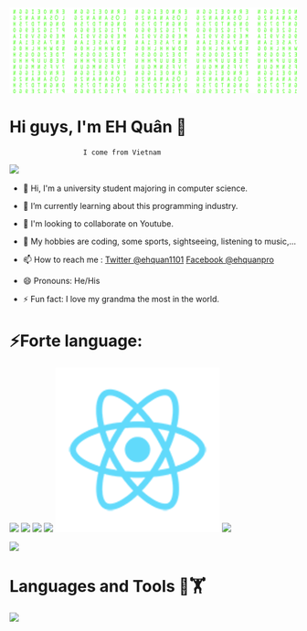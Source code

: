 <img src="https://github.com/hunghg255/hunghg255/raw/master/img/matrix.svg">



# Hi guys, I'm EH Quân 👋

                      I come from Vietnam

<img src="https://user-images.githubusercontent.com/18329471/143008836-160bb1b4-2289-4476-9777-2d9c75275916.gif">

- 👋 Hi, I'm a university student majoring in computer science.
- 👀 I’m currently learning about this programming industry.
- 👯 I'm looking to collaborate on Youtube.
- 💞️ My hobbies are coding, some sports, sightseeing, listening to music,...
- 📫 How to reach me : [Twitter @ehquan1101](https://twitter.com/ehquan1101)           [Facebook @ehquanpro](https://www.facebook.com/quan.luuhuu.1650)

- 😄 Pronouns: He/His
- ⚡ Fun fact: I love my grandma the most in the world.
# ⚡Forte language: 
<img src="https://camo.githubusercontent.com/390a88be99c3433d81095c5bcdd5bb915e1bad26ca4ae8a66388fd5f585c4601/68747470733a2f2f696d672e736869656c64732e696f2f62616467652f432b2b2d3030353939432e7376673f6c6f676f3d63253242253242267374796c653d666c6174"> <img src="https://camo.githubusercontent.com/55e12fdae869339d50719a750ac9611ae4b50b702f13c4c4af7fa1fa4bdad756/68747470733a2f2f696d672e736869656c64732e696f2f62616467652f48544d4c352d3232323232322e7376673f6c6f676f3d68746d6c35267374796c653d666c6174"> <img src="https://camo.githubusercontent.com/582c788c0096a5906ae5c7e89bb67a38628f679f4df1865cc9a11683cf65c030/68747470733a2f2f696d672e736869656c64732e696f2f62616467652f435353332d3135373242362e7376673f6c6f676f3d63737333267374796c653d666c6174"> <img src="https://camo.githubusercontent.com/ff0368b020cb0b70e010c4e25a628669e4cde4c80981df5977a50221786fb184/68747470733a2f2f696d672e736869656c64732e696f2f62616467652f6a6176617363726970742d3335373763342e7376673f6c6f676f3d6a617661736372697074267374796c653d666c6174"> <img src="https://raw.githubusercontent.com/github/explore/80688e429a7d4ef2fca1e82350fe8e3517d3494d/topics/react/react.png">
<img src="https://github-readme-stats.vercel.app/api?username=quangrandz&&show_icons=true&title_color=9bf900&icon_color=ff6984&text_color=dc143c&bg_color=151515">

<img src="https://camo.githubusercontent.com/7281fcffbb3f55d8ca0cc38cd2cc08156aef399c885457fb8ef195bde9c1c3e6/68747470733a2f2f6769746875622d726561646d652d73746174732e76657263656c2e6170702f6170692f746f702d6c616e67732f3f757365726e616d653d68756e676867323535267468656d653d6179752d6d697261676526626f726465725f7261646975733d3135266c61796f75743d636f6d70616374266c616e67735f636f756e743d36">

#                                                                       Languages and Tools 🔧🏋
<img src="iconmonstr-github-5.svg">
